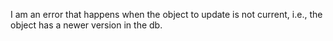 I am an error  that happens when the object to update is not current, i.e., the object has a newer version in the db.